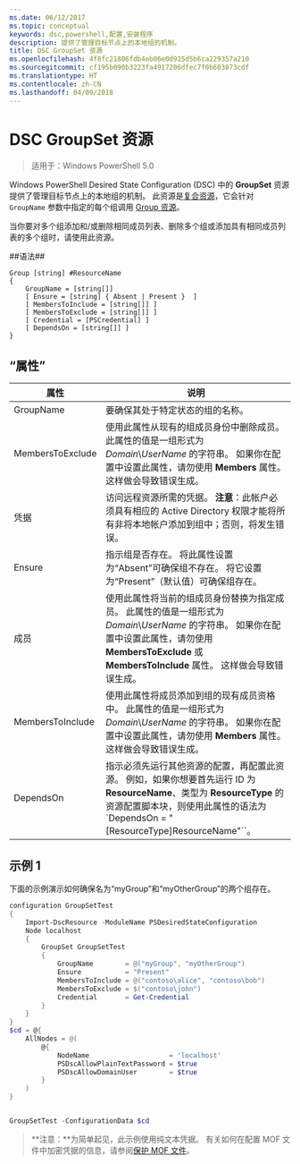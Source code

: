 ```yaml
---
ms.date: 06/12/2017
ms.topic: conceptual
keywords: dsc,powershell,配置,安装程序
description: 提供了管理目标节点上的本地组的机制。
title: DSC GroupSet 资源
ms.openlocfilehash: 4f8fc21806fdb4eb06e0d915d5b6ca229357a210
ms.sourcegitcommit: cf195b090b3223fa4917206dfec7f0b603873cdf
ms.translationtype: HT
ms.contentlocale: zh-CN
ms.lasthandoff: 04/09/2018
---
```

# <a name="dsc-groupset-resource"></a>DSC GroupSet 资源

> 适用于：Windows PowerShell 5.0

Windows PowerShell Desired State Configuration (DSC) 中的 **GroupSet** 资源提供了管理目标节点上的本地组的机制。 此资源是[复合资源](authoringResourceComposite.md)，它会针对 `GroupName` 参数中指定的每个组调用 [Group 资源](groupResource.md)。

当你要对多个组添加和/或删除相同成员列表、删除多个组或添加具有相同成员列表的多个组时，请使用此资源。

##<a name="syntax"></a>语法##
```
Group [string] #ResourceName
{
    GroupName = [string[]]
    [ Ensure = [string] { Absent | Present }  ]
    [ MembersToInclude = [string[]] ]
    [ MembersToExclude = [string[]] ]
    [ Credential = [PSCredential] ]
    [ DependsOn = [string[]] ]
}
```

## <a name="properties"></a>“属性”

|  属性  |  说明   |
|---|---|
| GroupName| 要确保其处于特定状态的组的名称。|
| MembersToExclude| 使用此属性从现有的组成员身份中删除成员。 此属性的值是一组形式为 *Domain*\\*UserName* 的字符串。 如果你在配置中设置此属性，请勿使用 **Members** 属性。 这样做会导致错误生成。|
| 凭据| 访问远程资源所需的凭据。 **注意**：此帐户必须具有相应的 Active Directory 权限才能将所有非将本地帐户添加到组中；否则，将发生错误。
| Ensure| 指示组是否存在。 将此属性设置为“Absent”可确保组不存在。 将它设置为“Present”（默认值）可确保组存在。|
| 成员| 使用此属性将当前的组成员身份替换为指定成员。 此属性的值是一组形式为 *Domain*\\*UserName* 的字符串。 如果你在配置中设置此属性，请勿使用 **MembersToExclude** 或 **MembersToInclude** 属性。 这样做会导致错误生成。|
| MembersToInclude| 使用此属性将成员添加到组的现有成员资格中。 此属性的值是一组形式为 *Domain*\\*UserName* 的字符串。 如果你在配置中设置此属性，请勿使用 **Members** 属性。 这样做会导致错误生成。|
| DependsOn | 指示必须先运行其他资源的配置，再配置此资源。 例如，如果你想要首先运行 ID 为 __ResourceName__、类型为 __ResourceType__ 的资源配置脚本块，则使用此属性的语法为 `DependsOn = "[ResourceType]ResourceName"``。|

## <a name="example-1"></a>示例 1

下面的示例演示如何确保名为“myGroup”和“myOtherGroup”的两个组存在。

```powershell
configuration GroupSetTest
{
    Import-DscResource -ModuleName PSDesiredStateConfiguration
    Node localhost
    {
        GroupSet GroupSetTest
        {
            GroupName        = @("myGroup", "myOtherGroup")
            Ensure           = "Present"
            MembersToInclude = @("contoso\alice", "contoso\bob")
            MembersToExclude = $("contoso\john")
            Credential       = Get-Credential
        }
    }
}
$cd = @{
    AllNodes = @(
        @{
            NodeName                    = 'localhost'
            PSDscAllowPlainTextPassword = $true
            PSDscAllowDomainUser        = $true
        }
    )
}


GroupSetTest -ConfigurationData $cd
```

>**注意：**为简单起见，此示例使用纯文本凭据。 有关如何在配置 MOF 文件中加密凭据的信息，请参阅[保护 MOF 文件](secureMOF.md)。